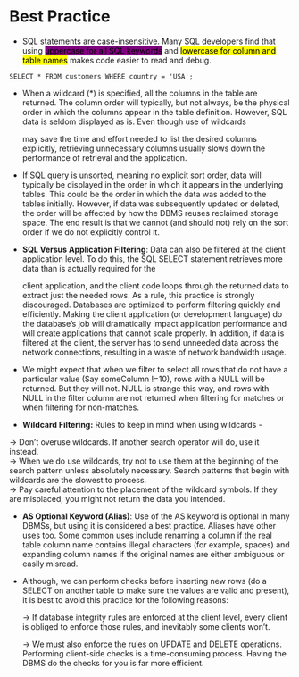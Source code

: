 # Best Practice

* SQL statements are case-insensitive. Many SQL developers find that using <mark style="background-color:purple;">uppercase for all SQL keywords</mark> and <mark style="background-color:yellow;">lowercase for column and table names</mark> makes code easier to read and debug.

```
SELECT * FROM customers WHERE country = 'USA';
```

*   When a wildcard (\*) is specified, all the columns in the table are returned. The column order will typically, but not always, be the physical order in which the columns appear in the table definition. However, SQL data is seldom displayed as is. Even though use of wildcards

    may save the time and effort needed to list the desired columns explicitly, retrieving unnecessary columns usually slows down the performance of retrieval and the application.
* If SQL query is unsorted, meaning no explicit sort order, data will typically be displayed in the order in which it appears in the underlying tables. This could be the order in which the data was added to the tables initially. However, if data was subsequently updated or deleted, the order will be affected by how the DBMS reuses reclaimed storage space. The end result is that we cannot (and should not) rely on the sort order if we do not explicitly control it.
*   **SQL Versus Application Filtering**: Data can also be filtered at the client application level. To do this, the SQL SELECT statement retrieves more data than is actually required for the

    client application, and the client code loops through the returned data to extract just the needed rows. As a rule, this practice is strongly discouraged. Databases are optimized to perform filtering quickly and efficiently. Making the client application (or development language) do the database’s job will dramatically impact application performance and will create applications that cannot scale properly. In addition, if data is filtered at the client, the server has to send unneeded data across the network connections, resulting in a waste of network bandwidth usage.
* We might expect that when we filter to select all rows that do not have a particular value (Say someColumn !=10), rows with a NULL will be returned. But they will not. NULL is strange this way, and rows with NULL in the filter column are not returned when filtering for matches or when filtering for non-matches.
* **Wildcard Filtering:** Rules to keep in mind when using wildcards -

\-> Don’t overuse wildcards. If another search operator will do, use it instead.\
\-> When we do use wildcards, try not to use them at the beginning of the search pattern unless absolutely necessary. Search patterns that begin with wildcards are the slowest to process.\
\-> Pay careful attention to the placement of the wildcard symbols. If they are misplaced, you might not return the data you intended.

* **AS Optional Keyword (Alias)**: Use of the AS keyword is optional in many DBMSs, but using it is considered a best practice. Aliases have other uses too. Some common uses include renaming a column if the real table column name contains illegal characters (for example, spaces) and expanding column names if the original names are either ambiguous or easily misread.
*   Although, we can perform checks before inserting new rows (do a SELECT on another table to make sure the values are valid and present), it is best to avoid this practice for the following reasons:

    \-> If database integrity rules are enforced at the client level, every client is obliged to enforce those rules, and inevitably some clients won’t.

    \-> We must also enforce the rules on UPDATE and DELETE operations. Performing client-side checks is a time-consuming process. Having the DBMS do the checks for you is far more efficient.
